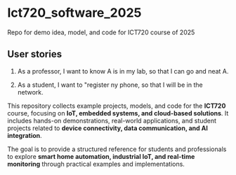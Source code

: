 # Ict720_software_2025
Repo for demo idea, model, and code for ICT720 course of 2025

## User stories

1. As a professor, I want to know A is in my lab, so that I can go and neat A.

2. As a student, I want to "register ny phone, so that I will be in the network.
   
This repository collects example projects, models, and code for the **ICT720** course, focusing on **IoT, embedded systems, and cloud-based solutions**. It includes hands-on demonstrations, real-world applications, and student projects related to **device connectivity, data communication, and AI integration**.

The goal is to provide a structured reference for students and professionals to explore **smart home automation, industrial IoT, and real-time monitoring** through practical examples and implementations.
